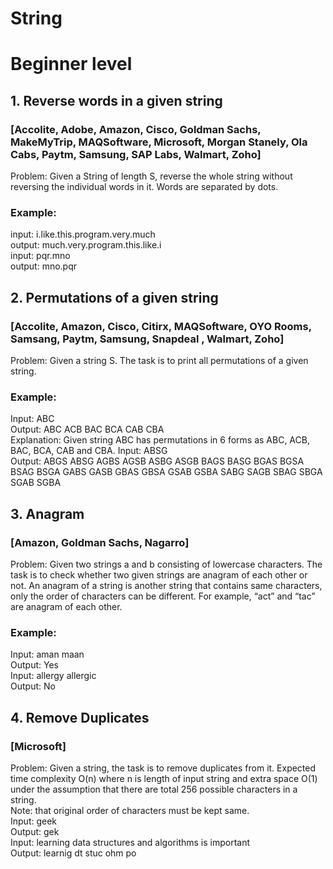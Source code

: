 # String  
  
# Beginner level  
## 1. Reverse words in a given string  
### [Accolite, Adobe, Amazon, Cisco, Goldman Sachs, MakeMyTrip, MAQSoftware, Microsoft, Morgan Stanely, Ola Cabs, Paytm, Samsung, SAP Labs, Walmart, Zoho]  
Problem: Given a String of length S, reverse the whole string without reversing the individual words in it. Words are separated by dots.  
### Example:   
input: i.like.this.program.very.much  
output: much.very.program.this.like.i  
input: pqr.mno  
output: mno.pqr  

## 2. Permutations of a given string  
### [Accolite, Amazon, Cisco, Citirx, MAQSoftware, OYO Rooms, Samsang, Paytm, Samsung, Snapdeal , Walmart, Zoho]  
Problem: Given a string S. The task is to print all permutations of a given string.  
### Example:  
Input: ABC  
Output: ABC ACB BAC BCA CAB CBA  
Explanation: Given string ABC has permutations in 6 forms as ABC, ACB, BAC, BCA, CAB and CBA.
Input: ABSG  
Output: ABGS ABSG AGBS AGSB ASBG ASGB BAGS BASG BGAS BGSA BSAG BSGA GABS GASB GBAS GBSA GSAB GSBA SABG SAGB SBAG SBGA SGAB SGBA   

## 3. Anagram  
### [Amazon, Goldman Sachs, Nagarro]  
Problem: Given two strings a and b consisting of lowercase characters. The task is to check whether two given strings are anagram of each other or not. An anagram of a string is another string that contains same characters, only the order of characters can be different. For example, “act” and “tac” are anagram of each other.  
### Example:  
Input: aman maan  
Output: Yes  
Input: allergy allergic  
Output: No  

## 4. Remove Duplicates  
### [Microsoft]  
Problem: Given a string, the task is to remove duplicates from it. Expected time complexity O(n) where n is length of input string and extra space O(1) under the assumption that there are total 256 possible characters in a string.  
Note: that original order of characters must be kept same.  
Input: geek  
Output: gek  
Input: learning data structures and algorithms is important  
Output: learnig dt stuc ohm po  
